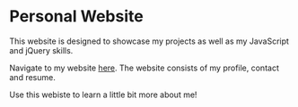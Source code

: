 # Personal Website

This website is designed to showcase my projects as well as my JavaScript and jQuery skills.

Navigate to my website [here](https://smobregon.github.io). The website consists of my profile, contact and resume.

Use this webiste to learn a little bit more about me!
